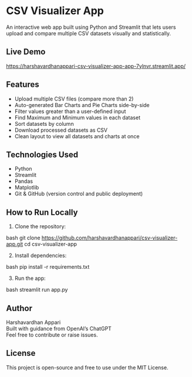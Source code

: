 # CSV Visualizer App

An interactive web app built using Python and Streamlit that lets users upload and compare multiple CSV datasets visually and statistically.

## Live Demo

https://harshavardhanappari-csv-visualizer-app-app-7ylnvr.streamlit.app/

## Features

- Upload multiple CSV files (compare more than 2)
- Auto-generated Bar Charts and Pie Charts side-by-side
- Filter values greater than a user-defined input
- Find Maximum and Minimum values in each dataset
- Sort datasets by column
- Download processed datasets as CSV
- Clean layout to view all datasets and charts at once

## Technologies Used

- Python
- Streamlit
- Pandas
- Matplotlib
- Git & GitHub (version control and public deployment)

## How to Run Locally

1. Clone the repository:

bash
git clone https://github.com/harshavardhanappari/csv-visualizer-app.git
cd csv-visualizer-app


2. Install dependencies:

bash
pip install -r requirements.txt


3. Run the app:

bash
streamlit run app.py


## Author

Harshavardhan Appari  
Built with guidance from OpenAI’s ChatGPT  
Feel free to contribute or raise issues.

## License

This project is open-source and free to use under the MIT License.